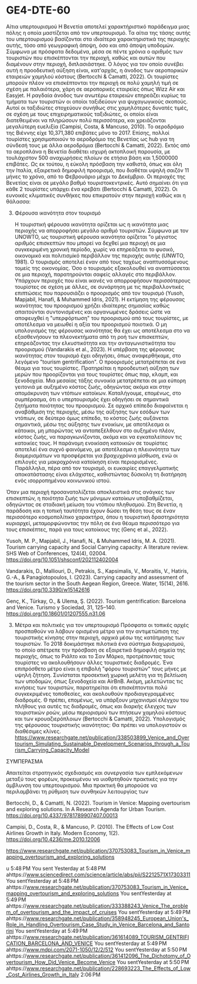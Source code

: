 # GE4-DTE-60

Αίτια υπερτουρισμού
  Η Βενετία αποτελεί χαρακτήριστικό παράδειγμα μιας πόλης η οποία μαστίζεται από τον υπερτουρισμό. Τα αίτια της τάσης αυτής του υπερτουρισμού βασίζονται στα ιδιαίτερα χαρακτηριστικά της περιοχής αυτής, τόσο από γεωγραφική άποψη, όσο και από άποψη υποδομών. Σύμφωνα με πρόσφατα δεδομένα, μέσα σε πέντε χρόνια ο αριθμός των τουριστών που επισκέπτονται την περιοχή, καθώς και αυτών που διαμένουν στην περιοχή, διπλασιάστηκε. Ο λόγος για τον οποίο συνέβει αυτή η προοδευτική αύξηση είναι, κατ'αρχάς, η άνοδος των αεροπορικών εταιρειών χαμηλού κόστους (Bertocchi & Camatti, 2022). Οι τουρίστες μπορούν πλέον να επισκέπτονται την περιοχή σε πολύ χαμηλή τιμή σε σχέση με παλαιότερα, χάρη σε αεροπορικές εταιρείες όπως Wizz Air και Easyjet. Η ραγδαία άνοδος των ανωτέρω εταιρειών επηρεάζει κυρίως τα τμήματα των τουριστών οι οποίοι ταξιδεύουν για ψυχαγωγικούς σκοπούς. Αυτοί οι ταξιδιώτες στοχεύουν συνήθως στις χαμηλότερες δυνατές τιμές, σε σχέση με τους επιχειρηματικούς ταξιδιώτες, οι οποίοι είναι διατεθειμένοι να πληρώσουν πολύ περισσότερα, και χρειάζονται μεγαλύτερη ευελιξία (Campisi, Costa, & Mancuso, 2010). Το αεροδρόμιο της Βιέννης είχε 10,371,380 επιβάτες μόνο το 2017. Επίσης, πολλοί τουρίστες χρησιμοποιούν το αεροδρόμιο της Βενετίας ως hub για τη σύνδεσή τους με άλλα αεροδρόμια (Bertocchi & Camatti, 2022).
  Εκτός από τα αεροπλάνα η Βενετία διαθέτει ισχυρή ακτοπλοική παρουσία, με τουλάχιστον 500 αναχωρήσεις πλοίων σε ετήσια βάση και 1,5000000 επιβάτες. Ως εκ τούτου, η εύκολη πρόσβαση την καθιστά, όπως και όλη την Ιταλία, εξαιρετικά δημοφιλή προορισμό, που διαθέται υψηλή σαιζόν 11 μήνες το χρόνο, από το Φεβρουάριο μέχρι το Δεκέμβριο. Οι περιοχές της Βενετίας είναι σε μεγάλο βαθμό τουριστοκεντρικές. Αυτό σημαίνει ότι για κάθε 2 τουρίστες υπάρχει ένα κρεβάτι (Bertocchi & Camatti, 2022).
  Οι ευνοικές κλιματικές συνθήκες που επικρατούν στην περιοχή καθώς και η θάλασσα:


3. Φέρουσα ικανότητα στον τουρισμό

    Η τουριστική φέρουσα ικανότητα ορίζεται ως η ικανότητα μιας περιοχής να απορροφήσει μεγάλο αριθμό τουριστών. Σύμφωνα με τον UNOWTO, ως τουριστική φέρουσα ικανότητα ορίζεται "ο μέγιστος αριθμός επισκεπτών που μπορεί να δεχθεί μια περιοχή σε μια συγκεκριμένη χρονική περίοδο, χωρίς να επηρεάζεται το φυσικό, οικονομικό και πολιτισμiκό περιβάλλον της περιοχής αυτής (UNWTO, 1981). Ο τουρισμός αποτελεί έναν από τους ταχέως αναπτυσσόμενους τομείς της οικονομίας. Όσο ο τουρισμός εξακολουθεί να αναπτύσσεται σε μια περιοχή, παρατηρούνται σαφείς αλλαγές στο περιβάλλον. Υπάρχουν περιοχές που είναι ικανές να απορροφήσουν περισσότερους τουρίστες σε σχέση με άλλες, σε συνάρτηση με τις περιβαλλοντικές επιπτώσεις που παρουσιάζει ο προορισμός από τον τουρισμό (Yusoh, Mapjabil, Hanafi, & Muhammed Idris, 2021). Η εκτίμηση της φέρουσας ικανότητας του προορισμού χρήζει ιδιαίτερης σημασίας καθώς απαιτούνται συντονισμένες και οργανωμένες δράσεις ώστε να αποφευχθεί η "υπερφόρτωση" του προορισμού από τους τουρίστες, με αποτέλεσμα να μειωθεί η αξία του προορισμού ποιοτικά. Ο μη υπολογισμός της φέρουσας ικανότητας θα έχει ως αποτέλεσμα στο να εξασθενήσουν τα πλεονεκτήματα από τη ροή των επισκεπτών, επηρεάζοντας την ελκυστικότητα και την ανταγωνιστικότητα του προορισμού (Vandarakis et al., 2023).
   Η υπέρβαση της φέρουσας ικανότητας στον τουρισμό έχει οδηγήσει, όπως αναφερθήκαμε, στο λεγόμενο "tourism gentrification". Ο προορισμός μετατρέπεται σε ένα θέαμα για τους τουρίστες. Πρατηρείται η προοδευτική αύξηση των μερών που προορίζονται για τους τουρίστες όπως παρ, κλαμπ, και ξενοδοχεία. Μια μεσαίας τάξης συνοικία μετατρέπεται σε μια εύπορη γειτονιά με αυξημένο κόστος ζωής, οδηγώντας ακόμα και στην απομάκρυνση των ντόπιων κατοίκων. Καταλήγουμε, επομένως, στο συμπέρασμα, ότι ο υπερτουρισμός έχει οδηγήσει σε σημαντικά ζητήματα ποιότητας του προορισμού. Σε αρχικό επίπεδο διαφαίνεται η αναβάθμιση της περιοχής, μέσω της αύξησης των εσόδων των ντόπιων, σε δεύτερο όμως επίπεδο, το κόστος ζωής αυξάνεται σημαντικά, μέσω της αύξησης των ενοικίων, με αποτέλεσμα οι κάτοικοι, μη μπορώντας να ανταπεξέλθουν στο αυξημένο πλέον, κόστος ζωής, να παραγκωνίζονται, ακόμα και να εγκαταλείπουν τις κατοικίες τους. Η παράνομη ενοικίαση κατοικιών σε τουρίστες αποτελεί ένα συχνό φαινόμενο, με αποτέλεσμα η πλειονότητα των διαμερισμάτων να προσφέρεται για βραχυχρόνια μίσθωση, ενώ οι επιλογές για μακροχρόνια κατοίκηση είναι περιορισμένες. Παράλληλα, πέρα από τον τουρισμό, οι ευκαιρίες επαγγελματικής αποκατάστασης είναι ελάχιστες, καθιστώντας δύσκολη τη διατήρηση ενός ισορροπημένου κοινωνικού ιστού.

Όταν μια περιοχή προσανατολίζεται αποκλειστικά στις ανάγκες των επισκεπτών, η ποιότητα ζωής των μόνιμων κατοίκων υποβαθμίζεται, οδηγώντας σε σταδιακή μείωση του ντόπιου πληθυσμού. Στη Βενετία, η παράδοση και η τοπική ταυτότητα έχουν δώσει τη θέση τους σε έναν περισσότερο κοσμοπολίτικο χαρακτήρα, όπου η τουριστική δραστηριότητα κυριαρχεί, μεταμορφώνοντας την πόλη σε ένα θέαμα περισσότερο για τους επισκέπτες, παρά για τους κατοίκους της (Genç et al., 2022).
   

   Yusoh, M. P., Mapjabil, J., Hanafi, N., & Muhammed Idris, M. A. (2021). Tourism carrying capacity and Social Carrying capacity: A literature review. SHS Web of Conferences, 124(4), 02004. https://doi.org/10.1051/shsconf/202112402004

   Vandarakis, D., Malliouri, D., Petrakis, S., Kapsimalis, V., Moraitis, V., Hatiris, G.-A., & Panagiotopoulos, I. (2023). Carrying capacity and assessment of the tourism sector in the South Aegean Region, Greece. Water, 15(14), 2616. https://doi.org/10.3390/w15142616

Genç, K., Türkay, O., & Ulema, Ş. (2022). Tourism gentrification: Barcelona and Venice. Turismo y Sociedad, 31, 125–140. https://doi.org/10.18601/01207555.n31.06

  3. Μέτρα και πολιτικές για τον υπερτουρισμό
     Πρόσφατα οι τοπικές αρχές προσπαθούν να λάβουν ορισμένα μέτρα για την αντιμετώπιση της τουριστικής κίνησης στην περιοχή, αρχικά μέσω της κατάτμησης των τουριστών. To 2018 δοκιμάστηκε πιλοτικά ένα σύστημα διαχωρισμού, το οποίο απέτρεπε την πρόσβαση σε εξαιρετικά δημοφιλή σημεία της περιοχής, όπως το Ριάλτο και το Σαν Μάρκο, προτρέποντας τους τουρίστες να ακολουθήσουν άλλες τουριστικές διαδρομές. Ένα επιπρόσθετο μέτρο είναι η επιβολή "φόρου τουριστών" τους μήνες με υψηλή ζήτηση. Συνίσταται προσεκτική χωρική μελέτη για τη βελτίωση των υποδομών, όπως ξενοδοχεία και AirBnB. Ακόμη, μελετώντας τις κινήσεις των τουριστών, παρατηρείται ότι επισκέπτονται πολύ συγκεκριμένες τοποθεσίες, και ακολουθούν προδιαγεγραμμένες διαδρομές. Θ πρέπει, επομένως, να υπάρξουν μηχανισμοί ελέγχου του πλήθους για αυτές τις διαδρομές, όπως και διαρκής έλεγχος των τουριστικών ροών, μέσω περιορισμού των πτήσεων χαμηλού κόστους και των κρουαζιερόπλοιων (Bertocchi & Camatti, 2022).
  Υπολογισμός της φέρουσας τουριστικής ικανότητας: Θα πρέπει να υπολογιστούν οι διαθέσιμες κλίνες. https://www.researchgate.net/publication/338503899_Venice_and_Overtourism_Simulating_Sustainable_Development_Scenarios_through_a_Tourism_Carrying_Capacity_Model



ΣΥΜΠΕΡΑΣΜΑ

Απαιτείται στρατηγικός σχεδιασμός και συνεργασία των εμπλεκόμενων μεταξύ τους φορέων, προκειμένου να υιοθρτηθούν πρακτικές για την άμβλυνση του υπερτουρισμού. Μια πρακτική θα μπορούσε να περιλαμβάνει τη ρύθμιση των συνθηκών λειτουργίας των


Bertocchi, D., & Camatti, N. (2022). Tourism in Venice: Mapping overtourism and exploring solutions. In A Research Agenda for Urban Tourism. https://doi.org/10.4337/9781789907407.00013

Campisi, D., Costa, R., & Mancuso, P. (2010). The Effects of Low Cost Airlines Growth in Italy. Modern Economy, 1(2). https://doi.org/10.4236/me.2010.12006

https://www.researchgate.net/publication/370753083_Tourism_in_Venice_mapping_overtourism_and_exploring_solutions



u 5:48 PM
You sent
Yesterday at 5:48 PM
ahttps://www.sciencedirect.com/science/article/abs/pii/S2212571X17303311
You sentYesterday at 5:48 PM
ahttps://www.researchgate.net/publication/370753083_Tourism_in_Venice_mapping_overtourism_and_exploring_solutions
You sentYesterday at 5:49 PM
ahttps://www.researchgate.net/publication/333388243_Venice_The_problem_of_overtourism_and_the_impact_of_cruises
You sentYesterday at 5:49 PM
ahttps://www.researchgate.net/publication/358948245_European_Union's_Role_in_Handling_Overtourism_Case_Study_in_Venice_Barcelona_and_Santorini
You sentYesterday at 5:49 PM
ahttps://www.researchgate.net/publication/361614089_TOURISM_GENTRIFICATION_BARCELONA_AND_VENICE
You sentYesterday at 5:49 PM
ahttps://www.mdpi.com/2071-1050/12/2/512
You sentYesterday at 5:50 PM
ahttps://www.researchgate.net/publication/361412096_The_Dichotomy_of_Overtourism_How_Did_Venice_Become_Venice
You sentYesterday at 5:50 PM
ahttps://www.researchgate.net/publication/228693223_The_Effects_of_Low_Cost_Airlines_Growth_in_Italy
2:06 PM
